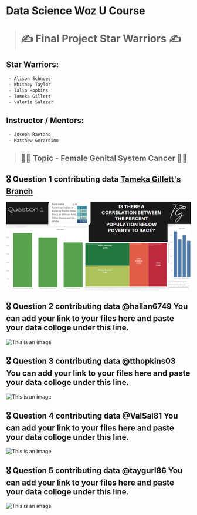 # Data Science Woz U Course
> # :writing_hand:	Final Project Star Warriors :writing_hand:	
  ## Star Warriors: 
     - Alison Schnoes
     - Whitney Taylor
     - Talia Hopkins
     - Tameka Gillett
     - Valerie Salazar
     
  ## Instructor / Mentors: 
     - Joseph Raetano
     - Matthew Gerardino

>## :woman_health_worker: Topic - Female Genital System Cancer :woman_health_worker:
## :medal_military: Question 1 contributing data [Tameka Gillett's Branch](https://github.com/hallan6749/finalprojectstarwarriors/tree/main/Tameka-branch)

![This is an image](https://github.com/hallan6749/finalprojectstarwarriors/blob/909653128c7fd51de0dd03a8990e7dbdd512b010/Tameka-branch/Screenshot%202022-03-11%20203639.png)

## :medal_military: Question 2 contributing data @hallan6749 You can add your link to your files here and paste your data colloge under this line.

![This is an image]( )


## :medal_military: Question 3 contributing data @tthopkins03 You can add your link to your files here and paste your data colloge under this line.

![This is an image]( )

## :medal_military: Question 4 contributing data @ValSal81 You can add your link to your files here and paste your data colloge under this line.

![This is an image]( )

## :medal_military: Question 5 contributing data @taygurl86 You can add your link to your files here and paste your data colloge under this line.

![This is an image]( )
